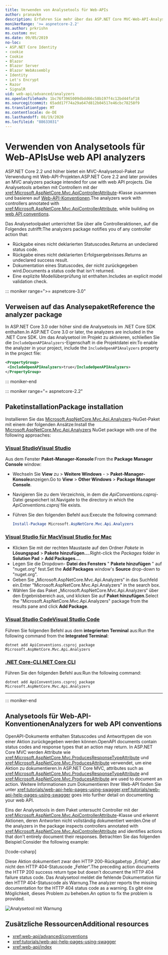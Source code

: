 ```yaml
---
title: Verwenden von Analysetools für Web-APIs
author: pranavkm
description: Erfahren Sie mehr über das ASP.NET Core MVC-Web-API-Analysetool-Paket.
monikerRange: '>= aspnetcore-2.2'
ms.author: prkrishn
ms.custom: mvc
ms.date: 09/05/2019
no-loc:
- ASP.NET Core Identity
- cookie
- Cookie
- Blazor
- Blazor Server
- Blazor WebAssembly
- Identity
- Let's Encrypt
- Razor
- SignalR
uid: web-api/advanced/analyzers
ms.openlocfilehash: 1bc76f3965009dbdd66c58b197f4c12bd44faf18
ms.sourcegitcommit: 65add17f74a29a647d812b04517e46cbc78258f9
ms.translationtype: MT
ms.contentlocale: de-DE
ms.lasthandoff: 08/19/2020
ms.locfileid: "88633031"
---
```

# <a name="use-web-api-analyzers"></a><span data-ttu-id="73156-103">Verwenden von Analysetools für Web-APIs</span><span class="sxs-lookup"><span data-stu-id="73156-103">Use web API analyzers</span></span>

<span data-ttu-id="73156-104">ASP.NET Core 2.2 und höher bietet ein MVC-Analysetool-Paket zur Verwendung mit Web-API-Projekten.</span><span class="sxs-lookup"><span data-stu-id="73156-104">ASP.NET Core 2.2 and later provides an MVC analyzers package intended for use with web API projects.</span></span> <span data-ttu-id="73156-105">Die Analysetools arbeiten mit Controllern mit der <xref:Microsoft.AspNetCore.Mvc.ApiControllerAttribute>-Klasse zusammen und basieren auf [Web-API-Konventionen](xref:web-api/advanced/conventions).</span><span class="sxs-lookup"><span data-stu-id="73156-105">The analyzers work with controllers annotated with <xref:Microsoft.AspNetCore.Mvc.ApiControllerAttribute>, while building on [web API conventions](xref:web-api/advanced/conventions).</span></span>

<span data-ttu-id="73156-106">Das Analysetoolpaket unterrichtet Sie über alle Controlleraktionen, auf die Folgendes zutrifft:</span><span class="sxs-lookup"><span data-stu-id="73156-106">The analyzers package notifies you of any controller action that:</span></span>

* <span data-ttu-id="73156-107">Rückgabe eines nicht deklarierten Statuscodes.</span><span class="sxs-lookup"><span data-stu-id="73156-107">Returns an undeclared status code.</span></span>
* <span data-ttu-id="73156-108">Rückgabe eines nicht deklarierten Erfolgsergebnisses.</span><span class="sxs-lookup"><span data-stu-id="73156-108">Returns an undeclared success result.</span></span>
* <span data-ttu-id="73156-109">Dokumentation eines Statuscodes, der nicht zurückgegeben wird.</span><span class="sxs-lookup"><span data-stu-id="73156-109">Documents a status code that isn't returned.</span></span>
* <span data-ttu-id="73156-110">Eine explizite Modellüberprüfung ist enthalten.</span><span class="sxs-lookup"><span data-stu-id="73156-110">Includes an explicit model validation check.</span></span>

::: moniker range=">= aspnetcore-3.0"

## <a name="reference-the-analyzer-package"></a><span data-ttu-id="73156-111">Verweisen auf das Analysepaket</span><span class="sxs-lookup"><span data-stu-id="73156-111">Reference the analyzer package</span></span>

<span data-ttu-id="73156-112">In ASP.NET Core 3.0 oder höher sind die Analysetools im .NET Core SDK enthalten.</span><span class="sxs-lookup"><span data-stu-id="73156-112">In ASP.NET Core 3.0 or later, the analyzers are included in the .NET Core SDK.</span></span> <span data-ttu-id="73156-113">Um das Analysetool im Projekt zu aktivieren, schließen Sie die `IncludeOpenAPIAnalyzers`-Eigenschaft in die Projektdatei ein:</span><span class="sxs-lookup"><span data-stu-id="73156-113">To enable the analyzer in your project, include the `IncludeOpenAPIAnalyzers` property in the project file:</span></span>

```xml
<PropertyGroup>
 <IncludeOpenAPIAnalyzers>true</IncludeOpenAPIAnalyzers>
</PropertyGroup>
```

::: moniker-end

::: moniker range="= aspnetcore-2.2"

## <a name="package-installation"></a><span data-ttu-id="73156-114">Paketinstallation</span><span class="sxs-lookup"><span data-stu-id="73156-114">Package installation</span></span>

<span data-ttu-id="73156-115">Installieren Sie das [Microsoft.AspNetCore.Mvc.Api.Analyzers](https://www.nuget.org/packages/Microsoft.AspNetCore.Mvc.Api.Analyzers)-NuGet-Paket mit einem der folgenden Ansätze:</span><span class="sxs-lookup"><span data-stu-id="73156-115">Install the [Microsoft.AspNetCore.Mvc.Api.Analyzers](https://www.nuget.org/packages/Microsoft.AspNetCore.Mvc.Api.Analyzers) NuGet package with one of the following approaches:</span></span>

### <a name="visual-studio"></a>[<span data-ttu-id="73156-116">Visual Studio</span><span class="sxs-lookup"><span data-stu-id="73156-116">Visual Studio</span></span>](#tab/visual-studio)

<span data-ttu-id="73156-117">Aus dem Fenster **Paket-Manager-Konsole**:</span><span class="sxs-lookup"><span data-stu-id="73156-117">From the **Package Manager Console** window:</span></span>
  * <span data-ttu-id="73156-118">Wechseln Sie **View** zu > **Weitere Windows** - > **Paket-Manager-Konsole**anzeigen.</span><span class="sxs-lookup"><span data-stu-id="73156-118">Go to **View** > **Other Windows** > **Package Manager Console**.</span></span>
  * <span data-ttu-id="73156-119">Navigieren Sie zu dem Verzeichnis, in dem die *ApiConventions.csproj*-Datei gespeichert ist.</span><span class="sxs-lookup"><span data-stu-id="73156-119">Navigate to the directory in which the *ApiConventions.csproj* file exists.</span></span>
  * <span data-ttu-id="73156-120">Führen Sie den folgenden Befehl aus:</span><span class="sxs-lookup"><span data-stu-id="73156-120">Execute the following command:</span></span>

    ```powershell
    Install-Package Microsoft.AspNetCore.Mvc.Api.Analyzers
    ```

### <a name="visual-studio-for-mac"></a>[<span data-ttu-id="73156-121">Visual Studio für Mac</span><span class="sxs-lookup"><span data-stu-id="73156-121">Visual Studio for Mac</span></span>](#tab/visual-studio-mac)

* <span data-ttu-id="73156-122">Klicken Sie mit der rechten Maustaste auf den Ordner *Pakete* in **Lösungspad** > **Pakete hinzufügen...**.</span><span class="sxs-lookup"><span data-stu-id="73156-122">Right-click the *Packages* folder in **Solution Pad** > **Add Packages...**.</span></span>
* <span data-ttu-id="73156-123">Legen Sie die Dropdown- **Datei des Fensters** " **Pakete hinzufügen** " auf "nuget.org" fest.</span><span class="sxs-lookup"><span data-stu-id="73156-123">Set the **Add Packages** window's **Source** drop-down to "nuget.org".</span></span>
* <span data-ttu-id="73156-124">Geben Sie „Microsoft.AspNetCore.Mvc.Api.Analyzers“ in das Suchfeld ein.</span><span class="sxs-lookup"><span data-stu-id="73156-124">Enter "Microsoft.AspNetCore.Mvc.Api.Analyzers" in the search box.</span></span>
* <span data-ttu-id="73156-125">Wählen Sie das Paket „Microsoft.AspNetCore.Mvc.Api.Analyzers“ über den Ergebnisbereich aus, und klicken Sie auf **Paket hinzufügen**.</span><span class="sxs-lookup"><span data-stu-id="73156-125">Select the "Microsoft.AspNetCore.Mvc.Api.Analyzers" package from the results pane and click **Add Package**.</span></span>

### <a name="visual-studio-code"></a>[<span data-ttu-id="73156-126">Visual Studio Code</span><span class="sxs-lookup"><span data-stu-id="73156-126">Visual Studio Code</span></span>](#tab/visual-studio-code)

<span data-ttu-id="73156-127">Führen Sie folgenden Befehl aus dem **integrierten Terminal** aus:</span><span class="sxs-lookup"><span data-stu-id="73156-127">Run the following command from the **Integrated Terminal**:</span></span>

```dotnetcli
dotnet add ApiConventions.csproj package Microsoft.AspNetCore.Mvc.Api.Analyzers
```

### <a name="net-core-cli"></a>[<span data-ttu-id="73156-128">.NET Core-CLI</span><span class="sxs-lookup"><span data-stu-id="73156-128">.NET Core CLI</span></span>](#tab/netcore-cli)

<span data-ttu-id="73156-129">Führen Sie den folgenden Befehl aus:</span><span class="sxs-lookup"><span data-stu-id="73156-129">Run the following command:</span></span>

```dotnetcli
dotnet add ApiConventions.csproj package Microsoft.AspNetCore.Mvc.Api.Analyzers
```

---

::: moniker-end

## <a name="analyzers-for-web-api-conventions"></a><span data-ttu-id="73156-130">Analysetools für Web-API-Konventionen</span><span class="sxs-lookup"><span data-stu-id="73156-130">Analyzers for web API conventions</span></span>

<span data-ttu-id="73156-131">OpenAPI-Dokumente enthalten Statuscodes und Antworttypen die von einer Aktion zurückgegeben werden können.</span><span class="sxs-lookup"><span data-stu-id="73156-131">OpenAPI documents contain status codes and response types that an action may return.</span></span> <span data-ttu-id="73156-132">In ASP.NET Core MVC werden Attribute wie <xref:Microsoft.AspNetCore.Mvc.ProducesResponseTypeAttribute> und <xref:Microsoft.AspNetCore.Mvc.ProducesAttribute> verwendet, um eine Aktion zu dokumentieren.</span><span class="sxs-lookup"><span data-stu-id="73156-132">In ASP.NET Core MVC, attributes such as <xref:Microsoft.AspNetCore.Mvc.ProducesResponseTypeAttribute> and <xref:Microsoft.AspNetCore.Mvc.ProducesAttribute> are used to document an action.</span></span> <span data-ttu-id="73156-133">Weitere Informationen zum Dokumentieren Ihrer Web-API finden Sie unter <xref:tutorials/web-api-help-pages-using-swagger>.</span><span class="sxs-lookup"><span data-stu-id="73156-133"><xref:tutorials/web-api-help-pages-using-swagger> goes into further detail on documenting your web API.</span></span>

<span data-ttu-id="73156-134">Eins der Analysetools in dem Paket untersucht Controller mit der <xref:Microsoft.AspNetCore.Mvc.ApiControllerAttribute>-Klasse und erkennt Aktionen, deren Antworten nicht vollständig dokumentiert werden.</span><span class="sxs-lookup"><span data-stu-id="73156-134">One of the analyzers in the package inspects controllers annotated with <xref:Microsoft.AspNetCore.Mvc.ApiControllerAttribute> and identifies actions that don't entirely document their responses.</span></span> <span data-ttu-id="73156-135">Betrachten Sie das folgenden Beispiel:</span><span class="sxs-lookup"><span data-stu-id="73156-135">Consider the following example:</span></span>

[!code-csharp[](conventions/sample/Controllers/ContactsController.cs?name=missing404docs&highlight=10)]

<span data-ttu-id="73156-136">Diese Aktion dokumentiert zwar den HTTP 200-Rückgabetyp „Erfolg“, aber nicht den HTTP 404-Statuscode „Fehler“.</span><span class="sxs-lookup"><span data-stu-id="73156-136">The preceding action documents the HTTP 200 success return type but doesn't document the HTTP 404 failure status code.</span></span> <span data-ttu-id="73156-137">Das Analysetool meldet die fehlende Dokumentation für den HTTP 404-Statuscode als Warnung.</span><span class="sxs-lookup"><span data-stu-id="73156-137">The analyzer reports the missing documentation for the HTTP 404 status code as a warning.</span></span> <span data-ttu-id="73156-138">Es gibt eine Möglichkeit, dieses Problem zu beheben.</span><span class="sxs-lookup"><span data-stu-id="73156-138">An option to fix the problem is provided.</span></span>

![Analysetool mit Warnung](conventions/_static/Analyzer.gif)

## <a name="additional-resources"></a><span data-ttu-id="73156-140">Zusätzliche Ressourcen</span><span class="sxs-lookup"><span data-stu-id="73156-140">Additional resources</span></span>

* <xref:web-api/advanced/conventions>
* <xref:tutorials/web-api-help-pages-using-swagger>
* <xref:web-api/index>
